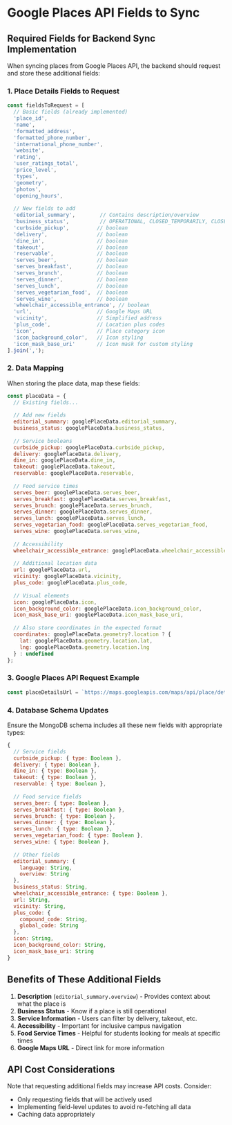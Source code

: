 # Google Places API Fields to Sync

## Required Fields for Backend Sync Implementation

When syncing places from Google Places API, the backend should request and store these additional fields:

### 1. Place Details Fields to Request

```javascript
const fieldsToRequest = [
  // Basic fields (already implemented)
  'place_id',
  'name',
  'formatted_address',
  'formatted_phone_number',
  'international_phone_number',
  'website',
  'rating',
  'user_ratings_total',
  'price_level',
  'types',
  'geometry',
  'photos',
  'opening_hours',
  
  // New fields to add
  'editorial_summary',        // Contains description/overview
  'business_status',          // OPERATIONAL, CLOSED_TEMPORARILY, CLOSED_PERMANENTLY
  'curbside_pickup',         // boolean
  'delivery',                // boolean
  'dine_in',                 // boolean
  'takeout',                 // boolean
  'reservable',              // boolean
  'serves_beer',             // boolean
  'serves_breakfast',        // boolean
  'serves_brunch',           // boolean
  'serves_dinner',           // boolean
  'serves_lunch',            // boolean
  'serves_vegetarian_food',  // boolean
  'serves_wine',             // boolean
  'wheelchair_accessible_entrance', // boolean
  'url',                     // Google Maps URL
  'vicinity',                // Simplified address
  'plus_code',               // Location plus codes
  'icon',                    // Place category icon
  'icon_background_color',   // Icon styling
  'icon_mask_base_uri'       // Icon mask for custom styling
].join(',');
```

### 2. Data Mapping

When storing the place data, map these fields:

```javascript
const placeData = {
  // Existing fields...
  
  // Add new fields
  editorial_summary: googlePlaceData.editorial_summary,
  business_status: googlePlaceData.business_status,
  
  // Service booleans
  curbside_pickup: googlePlaceData.curbside_pickup,
  delivery: googlePlaceData.delivery,
  dine_in: googlePlaceData.dine_in,
  takeout: googlePlaceData.takeout,
  reservable: googlePlaceData.reservable,
  
  // Food service times
  serves_beer: googlePlaceData.serves_beer,
  serves_breakfast: googlePlaceData.serves_breakfast,
  serves_brunch: googlePlaceData.serves_brunch,
  serves_dinner: googlePlaceData.serves_dinner,
  serves_lunch: googlePlaceData.serves_lunch,
  serves_vegetarian_food: googlePlaceData.serves_vegetarian_food,
  serves_wine: googlePlaceData.serves_wine,
  
  // Accessibility
  wheelchair_accessible_entrance: googlePlaceData.wheelchair_accessible_entrance,
  
  // Additional location data
  url: googlePlaceData.url,
  vicinity: googlePlaceData.vicinity,
  plus_code: googlePlaceData.plus_code,
  
  // Visual elements
  icon: googlePlaceData.icon,
  icon_background_color: googlePlaceData.icon_background_color,
  icon_mask_base_uri: googlePlaceData.icon_mask_base_uri,
  
  // Also store coordinates in the expected format
  coordinates: googlePlaceData.geometry?.location ? {
    lat: googlePlaceData.geometry.location.lat,
    lng: googlePlaceData.geometry.location.lng
  } : undefined
};
```

### 3. Google Places API Request Example

```javascript
const placeDetailsUrl = `https://maps.googleapis.com/maps/api/place/details/json?place_id=${placeId}&fields=${fieldsToRequest}&key=${API_KEY}`;
```

### 4. Database Schema Updates

Ensure the MongoDB schema includes all these new fields with appropriate types:

```javascript
{
  // Service fields
  curbside_pickup: { type: Boolean },
  delivery: { type: Boolean },
  dine_in: { type: Boolean },
  takeout: { type: Boolean },
  reservable: { type: Boolean },
  
  // Food service fields
  serves_beer: { type: Boolean },
  serves_breakfast: { type: Boolean },
  serves_brunch: { type: Boolean },
  serves_dinner: { type: Boolean },
  serves_lunch: { type: Boolean },
  serves_vegetarian_food: { type: Boolean },
  serves_wine: { type: Boolean },
  
  // Other fields
  editorial_summary: {
    language: String,
    overview: String
  },
  business_status: String,
  wheelchair_accessible_entrance: { type: Boolean },
  url: String,
  vicinity: String,
  plus_code: {
    compound_code: String,
    global_code: String
  },
  icon: String,
  icon_background_color: String,
  icon_mask_base_uri: String
}
```

## Benefits of These Additional Fields

1. **Description** (`editorial_summary.overview`) - Provides context about what the place is
2. **Business Status** - Know if a place is still operational
3. **Service Information** - Users can filter by delivery, takeout, etc.
4. **Accessibility** - Important for inclusive campus navigation
5. **Food Service Times** - Helpful for students looking for meals at specific times
6. **Google Maps URL** - Direct link for more information

## API Cost Considerations

Note that requesting additional fields may increase API costs. Consider:
- Only requesting fields that will be actively used
- Implementing field-level updates to avoid re-fetching all data
- Caching data appropriately